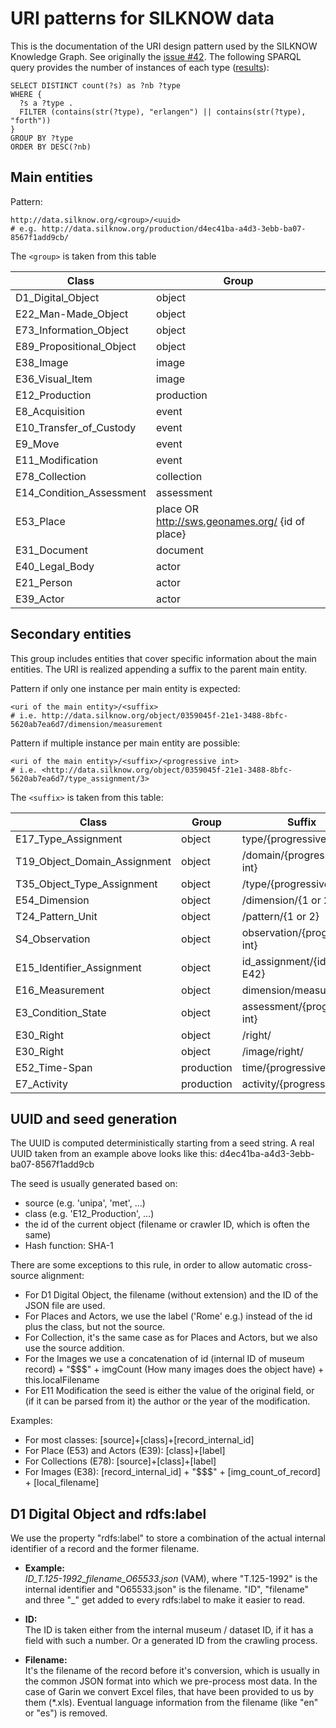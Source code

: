 URI patterns for SILKNOW data
==============================

This is the documentation of the URI design pattern used by the SILKNOW Knowledge Graph. See originally the [issue #42](https://github.com/silknow/converter/issues/42). The following SPARQL query provides the number of instances of each type ([results](https://data.silknow.org/sparql?default-graph-uri=&query=SELECT+DISTINCT+count%28%3Fs%29+as+%3Fnb+%3Ftype%0D%0AWHERE+%7B%0D%0A++%3Fs+a+%3Ftype+.%0D%0A++FILTER+%28contains%28str%28%3Ftype%29%2C+%22erlangen%22%29+%7C%7C+contains%28str%28%3Ftype%29%2C+%22forth%22%29%29%0D%0A%7D%0D%0AGROUP+BY+%3Ftype%0D%0AORDER+BY+DESC%28%3Fnb%29&should-sponge=&format=text%2Fhtml&timeout=0&debug=on&run=+Run+Query+)):

``` sparql
SELECT DISTINCT count(?s) as ?nb ?type
WHERE {
  ?s a ?type .
  FILTER (contains(str(?type), "erlangen") || contains(str(?type), "forth"))
}
GROUP BY ?type
ORDER BY DESC(?nb)
```

## Main entities

Pattern:

``` turtle
http://data.silknow.org/<group>/<uuid>
# e.g. http://data.silknow.org/production/d4ec41ba-a4d3-3ebb-ba07-8567f1add9cb/
```

The `<group>` is taken from this table 

| Class | Group |
| --- | --- |
| D1_Digital_Object | object |
| E22_Man-Made_Object | object |
| E73_Information_Object | object |
| E89_Propositional_Object | object |
| E38_Image | image |
| E36_Visual_Item | image | image  |
| E12_Production | production |
| E8_Acquisition | event |
| E10_Transfer_of_Custody | event |
| E9_Move | event |
| E11_Modification | event |
| E78_Collection | collection |
| E14_Condition_Assessment | assessment |
| E53_Place |  place OR http://sws.geonames.org/ {id of place} |
| E31_Document | document |
| E40_Legal_Body | actor |
| E21_Person | actor |
| E39_Actor | actor |

## Secondary entities

This group includes entities that cover specific information about the main entities. The URI is realized appending a suffix to the parent main entity.

Pattern if only one instance per main entity is expected:

``` turtle
<uri of the main entity>/<suffix>
# i.e. http://data.silknow.org/object/0359045f-21e1-3488-8bfc-5620ab7ea6d7/dimension/measurement
```

Pattern if multiple instance per main entity are possible:
``` turtle
<uri of the main entity>/<suffix>/<progressive int>
# i.e. <http://data.silknow.org/object/0359045f-21e1-3488-8bfc-5620ab7ea6d7/type_assignment/3>
```

The `<suffix>` is taken from this table:

| Class | Group | Suffix |
| --- | --- | --- |
| E17_Type_Assignment | object | type/{progressive int} |
| T19_Object_Domain_Assignment | object | /domain/{progressive int} |
| T35_Object_Type_Assignment | object | /type/{progressive int} |
| E54_Dimension | object | /dimension/{1 or 2} |
| T24_Pattern_Unit | object | /pattern/{1 or 2} |
| S4_Observation | object | observation/{progressive int} |
| E15_Identifier_Assignment | object | id_assignment/{id from E42} |
| E16_Measurement | object | dimension/measurement |
| E3_Condition_State | object | assessment/{progressive int} |
| E30_Right | object | /right/ |
| E30_Right | object | /image/right/ |
| E52_Time-Span | production | time/{progressive int} |
| E7_Activity | production | activity/{progressive int}  |


## UUID and seed generation

The UUID is computed deterministically starting from a seed string. A real UUID taken from an example above looks like this: d4ec41ba-a4d3-3ebb-ba07-8567f1add9cb

The seed is usually generated  based on:

* source (e.g. 'unipa', 'met', ...)
* class (e.g. 'E12_Production', ...)
* the id of the current object (filename or crawler ID, which is often the same)
* Hash function: SHA-1

There are some exceptions to this rule, in order to allow automatic cross-source alignment:
* For D1 Digital Object, the filename (without extension) and the ID of the JSON file are used.
* For Places and Actors, we use the label ('Rome' e.g.) instead of the id plus the class, but not the source.
* For Collection, it's the same case as for Places and Actors, but we also use the source addition.
* For the Images we use a concatenation of id (internal ID of museum record) + "$$$" + imgCount (How many images does the object have) + this.localFilename
* For E11 Modification the seed is either the value of the original field, or (if it can be parsed from it) the author or the year of the modification.

Examples:
* For most classes: [source]+[class]+[record_internal_id]
* For Place (E53) and Actors (E39): [class]+[label]
* For Collections  (E78): [source]+[class]+[label]
* For Images (E38): [record_internal_id] + "$$$" + [img_count_of_record] + [local_filename]

## D1 Digital Object and rdfs:label

We use the property "rdfs:label" to store a combination of the actual internal identifier of a record and the former filename.

* **Example:**      
*ID_T.125-1992_filename_O65533.json* (VAM), where "T.125-1992" is the internal identifier and "O65533.json" is the filename. "ID", "filename" and three "_" get added to every rdfs:label to make it easier to read.

* **ID:**         
The ID is taken either from the internal museum / dataset ID, if it has a field with such a number. Or a generated ID from the crawling process.
* **Filename:**   
It's the filename of the record before it's conversion, which is usually in the common JSON format into which we pre-process most data. In the case of        Garin we convert Excel files, that have been provided to us by them (*.xls). Eventual language information from the filename (like "en" or "es") is removed.
